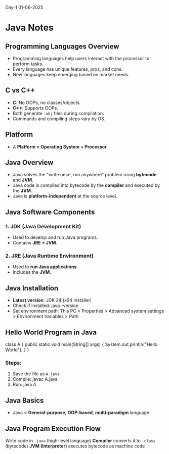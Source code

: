 Day-1  01-06-2025

#  Java Notes

##  Programming Languages Overview
- Programming languages help users interact with the processor to perform tasks.
- Every language has unique features, pros, and cons.
- New languages keep emerging based on market needs.

##  C vs C++
- **C**: No OOPs, no classes/objects.
- **C++**: Supports OOPs.
- Both generate `.obj` files during compilation.
- Commands and compiling steps vary by OS.

##  Platform
- A **Platform = Operating System + Processor**

##  Java Overview
- Java solves the "write once, run anywhere" problem using **bytecode** and **JVM**.
- Java code is compiled into bytecode by the **compiler** and executed by the **JVM**.
- Java is **platform-independent** at the source level.

##  Java Software Components
### 1. **JDK (Java Development Kit)**
- Used to develop and run Java programs.
- Contains **JRE + JVM**.

### 2. **JRE (Java Runtime Environment)**
- Used to **run Java applications**.
- Includes the **JVM**.

##  Java Installation
- **Latest version**: JDK 24 (x64 Installer)
- Check if installed:
  java -version
- Set environment path:
    This PC > Properties > Advanced system settings > Environment Variables > Path

##  Hello World Program in Java

class A {
    public static void main(String[] args) {
        System.out.println("Hello World");
    }
}

###  Steps:
1. Save the file as `A.java`  
2. Compile:
   javac A.java
3. Run:
   java A

##  Java Basics
- Java = **General-purpose**, **OOP-based**, **multi-paradigm** language.

##  Java Program Execution Flow
   Write code in `.java` (high-level language)
   **Compiler** converts it to `.class` (bytecode)
   **JVM (Interpreter)** executes bytecode as machine code